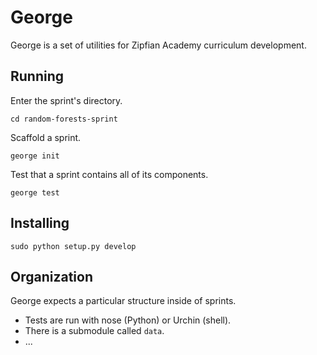George
=======
George is a set of utilities for Zipfian Academy curriculum development.

## Running
Enter the sprint's directory.

    cd random-forests-sprint

Scaffold a sprint.

    george init

Test that a sprint contains all of its components.

    george test

## Installing

    sudo python setup.py develop

## Organization
George expects a particular structure inside of sprints.

* Tests are run with nose (Python) or Urchin (shell).
* There is a submodule called `data`.
* ...
